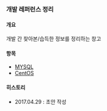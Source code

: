 ### 개발 레퍼런스 정리

#### 개요
개발 간 찾아본/습득한 정보를 정리하는 창고

#### 항목
- [MYSQL](https://github.com/juneyoung/DEV-INFOS/blob/master/MYSQL/README.md)
- [CentOS](https://github.com/juneyoung/DEV-INFOS/blob/master/CentOS/README.md)

#### 히스토리
- 2017.04.29 : 초안 작성
